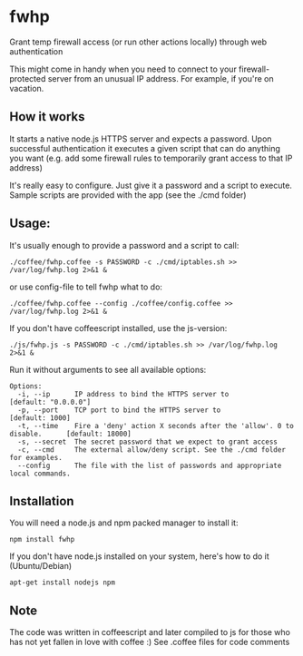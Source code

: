 fwhp
=============

Grant temp firewall access (or run other actions locally) through web authentication

This might come in handy when you need to connect to your firewall-protected server from an unusual IP address.
For example, if you're on vacation.

## How it works
It starts a native node.js HTTPS server and expects a password.
Upon successful authentication it executes a given script that can do anything you want (e.g. add some firewall rules to temporarily grant access to that IP address)

It's really easy to configure. Just give it a password and a script to execute.
Sample scripts are provided with the app (see the ./cmd folder)

## Usage:
It's usually enough to provide a password and a script to call:

```
./coffee/fwhp.coffee -s PASSWORD -c ./cmd/iptables.sh >> /var/log/fwhp.log 2>&1 &
```
or use config-file to tell fwhp what to do:
```
./coffee/fwhp.coffee --config ./coffee/config.coffee >> /var/log/fwhp.log 2>&1 &
```

If you don't have coffeescript installed, use the js-version:
```
./js/fwhp.js -s PASSWORD -c ./cmd/iptables.sh >> /var/log/fwhp.log 2>&1 &
```

Run it without arguments to see all available options:

```
Options:
  -i, --ip      IP address to bind the HTTPS server to                               [default: "0.0.0.0"]
  -p, --port    TCP port to bind the HTTPS server to                                 [default: 1000]
  -t, --time    Fire a 'deny' action X seconds after the 'allow'. 0 to disable.      [default: 18000]
  -s, --secret  The secret password that we expect to grant access                 
  -c, --cmd     The external allow/deny script. See the ./cmd folder for examples. 
  --config      The file with the list of passwords and appropriate local commands.
```

## Installation
You will need a node.js and npm packed manager to install it:

```
npm install fwhp
```

If you don't have node.js installed on your system, here's how to do it (Ubuntu/Debian)
```
apt-get install nodejs npm
```

## Note
The code was written in coffeescript and later compiled to js for those who has not yet fallen in love with coffee :)
See .coffee files for code comments